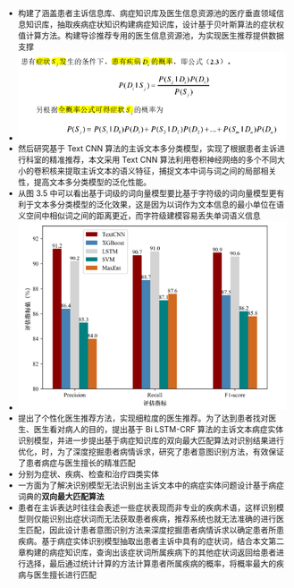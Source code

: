 - 构建了涵盖患者主诉信息库、病症知识库及医生信息资源池的医疗垂直领域信息知识库，抽取疾病症状知识构建病症知识库，设计基于贝叶斯算法的症状权值计算方法。构建导诊推荐专用的医生信息资源池，为实现医生推荐提供数据支撑
- ![image.png](../assets/image_1633091545181_0.png)
- 然后研究基于 Text CNN 算法的主诉文本多分类模型，实现了根据患者主诉进行科室的精准推荐，本文采用 Text CNN 算法利用卷积神经网络的多个不同大小的卷积核来提取主诉文本的语义特征，捕捉文本中词与词之间的局部相关性，提高文本多分类模型的泛化性能。
- 从图 3.5 中可以看出基于词级的词向量模型要比基于字符级的词向量模型更有利于文本多分类模型的泛化效果，这是因为以词作为文本信息的最小单位在语义空间中相似词之间的距离更近，而字符级建模容易丢失单词语义信息
- ![image.png](../assets/image_1633091786464_0.png)
- 提出了个性化医生推荐方法，实现细粒度的医生推荐。为了达到患者找对医生、医生看对病人的目的，提出基于 Bi LSTM-CRF 算法的主诉文本病症实体识别模型，并进一步提出基于病症知识库的双向最大匹配算法对识别结果进行优化，时，为了深度挖掘患者病情诉求，研究了患者意图识别方法，有效保证了患者病症与医生擅长的精准匹配
- 分别为症状、疾病、检查和治疗四类实体
- 一方面为了解决识别模型无法识别出主诉文本中的病症实体问题设计基于病症词典的**双向最大匹配算法**
- 患者在主诉表达时往往会表述一些症状表现而非专业的疾病术语，这样识别模型则仅能识别出症状词而无法获取患者疾病，推荐系统也就无法准确的进行医生匹配，因此设计患者意图识别方法来深度挖掘患者病情诉求以确定患者所患疾病。基于病症实体识别模型抽取出患者主诉中具有的症状词，结合本文第二章构建的病症知识库，查询出该症状词所属疾病下的其他症状词返回给患者进行选择，最后通过统计计算的方法计算患者所属疾病的概率，将概率最大的疾病与医生擅长进行匹配